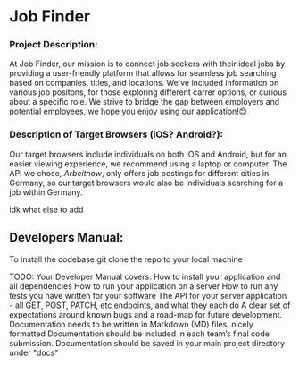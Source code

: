 # Job Finder

### Project Description:
At Job Finder, our mission is to connect job seekers with their ideal jobs by providing a user-friendly platform that allows for seamless job searching based on companies, titles, and locations. We've included information on various job positons, for those exploring different carrer options, or curious about a specific role. We strive to bridge the gap between employers and potential employees, we hope you enjoy using our application!😊


### Description of Target Browsers (iOS? Android?):
Our target browsers include individuals on both iOS and Android, but for an easier viewing experience, we recommend using a laptop or computer. The API we chose, _Arbeitnow_, only offers job postings for different cities in Germany, so our target browsers would also be individuals searching for a job within Germany. 

idk what else to add

## Developers Manual:
To install the codebase git clone the repo to your local machine

TODO:
Your Developer Manual covers:
How to install your application and all dependencies
How to run your application on a server
How to run any tests you have written for your software
The API for your server application - all GET, POST, PATCH, etc endpoints, and what they each do
A clear set of expectations around known bugs and a road-map for future development.
Documentation needs to be written in Markdown (MD) files, nicely formatted
Documentation should be included in each team’s final code submission.
Documentation should be saved in your main project directory under "docs"
